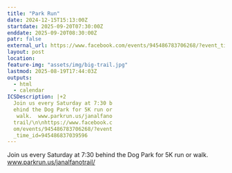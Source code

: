 ```yaml
---
title: "Park Run"
date: 2024-12-15T15:13:00Z
startdate: 2025-09-20T07:30:00Z
enddate: 2025-09-20T08:30:00Z
patr: false
external_url: https://www.facebook.com/events/945486783706268/?event_time_id=945486837039596
layout: post
location: 
feature-img: "assets/img/big-trail.jpg"
lastmod: 2025-08-19T17:44:03Z
outputs:
  - html
  - calendar
ICSDescription: |+2
  Join us every Saturday at 7:30 b  ehind the Dog Park for 5K run or   walk.  www.parkrun.us/janalfano  trail/\n\nhttps://www.facebook.c  om/events/945486783706268/?event  _time_id=945486837039596
---
```


Join us every Saturday at 7&#58;30 behind the Dog Park for 5K run or walk.  www.parkrun.us/janalfanotrail/<br>
  <br>
  
